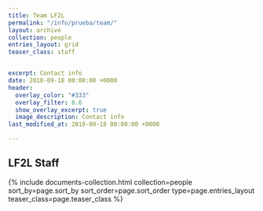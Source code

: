 ```yaml
---
title: Team LF2L
permalink: "/info/prueba/team/"
layout: archive
collection: people
entries_layout: grid
teaser_class: staff


excerpt: Contact info
date: 2018-09-18 00:00:00 +0000
header:
  overlay_color: "#333"
  overlay_filter: 0.6
  show_overlay_excerpt: true
  image_description: Contact info
last_modified_at: 2018-09-18 00:00:00 +0000

---
```

	 

## LF2L Staff 

<div class="entries-{{ page.entries_layout }}">
  {% include documents-collection.html collection=people sort_by=page.sort_by sort_order=page.sort_order type=page.entries_layout teaser_class=page.teaser_class %}
</div>















